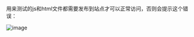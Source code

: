 用来测试的js和html文件都需要发布到站点才可以正常访问，否则会提示这个错误：

![image](https://github.com/missfish/New-properties-of-HTML5/blob/master/Web%20Workers/screenshot/error.png)
